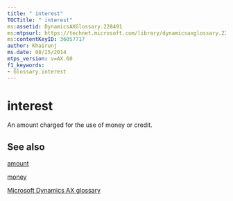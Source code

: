 ```yaml
---
title: " interest"
TOCTitle: " interest"
ms:assetid: DynamicsAXGlossary.228491
ms:mtpsurl: https://technet.microsoft.com/library/dynamicsaxglossary.228491(v=AX.60)
ms:contentKeyID: 36057717
author: Khairunj
ms.date: 08/25/2014
mtps_version: v=AX.60
f1_keywords:
- Glossary.interest
---
```


# interest

An amount charged for the use of money or credit.

## See also

[amount](amount.md)

[money](money.md)

[Microsoft Dynamics AX glossary](glossary/microsoft-dynamics-ax-glossary.md)

  


